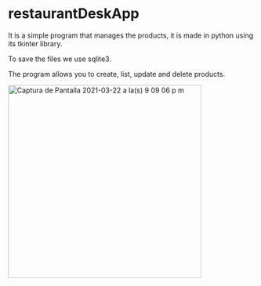# restaurantDeskApp

It is a simple program that manages the products, it is made in python using its tkinter library.

To save the files we use sqlite3.

The program allows you to create, list, update and delete products.

<img width="394" alt="Captura de Pantalla 2021-03-22 a la(s) 9 09 06 p m" src="https://user-images.githubusercontent.com/49222619/112088508-93052100-8b55-11eb-96cf-45dc01b511c6.png">


